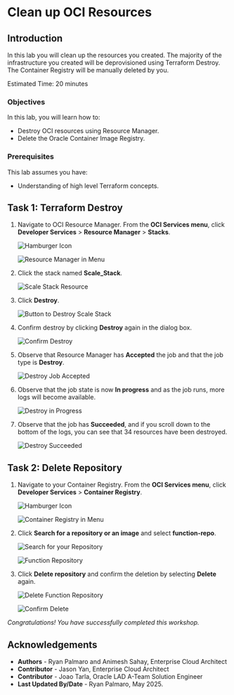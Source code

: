 # Clean up OCI Resources

## Introduction

In this lab you will clean up the resources you created. The majority of the infrastructure you created will be deprovisioned using Terraform Destroy. The Container Registry will be manually deleted by you.

Estimated Time: 20 minutes

### Objectives

In this lab, you will learn how to:

* Destroy OCI resources using Resource Manager.
* Delete the Oracle Container Image Registry.

### Prerequisites

This lab assumes you have:

* Understanding of high level Terraform concepts.

## Task 1: Terraform Destroy

1. Navigate to OCI Resource Manager. From the **OCI Services menu**, click **Developer Services** > **Resource Manager** > **Stacks**.

    ![Hamburger Icon](images/hamburger.png " ")

    ![Resource Manager in Menu](images/resource_manager.png " ")

2. Click the stack named **Scale_Stack**.

    ![Scale Stack Resource](images/scale_stack.png " ")

3. Click **Destroy**.

    ![Button to Destroy Scale Stack](images/destroy.png " ")

4. Confirm destroy by clicking **Destroy** again in the dialog box.

    ![Confirm Destroy](images/confirm.png " ")

5. Observe that Resource Manager has **Accepted** the job and that the job type is **Destroy**.

    ![Destroy Job Accepted](images/accepted.png " ")

6. Observe that the job state is now **In progress** and as the job runs, more logs will become available.

    ![Destroy in Progress](images/in_progress.png " ")

7. Observe that the job has **Succeeded**, and if you scroll down to the bottom of the logs, you can see that 34 resources have been destroyed.

    ![Destroy Succeeded](images/succeeded.png " ")

## Task 2: Delete Repository

1. Navigate to your Container Registry. From the **OCI Services menu**, click **Developer Services** > **Container Registry**.

    ![Hamburger Icon](images/hamburger.png " ")

    ![Container Registry in Menu](images/menu_ocir.png " ")

2. Click **Search for a repository or an image** and select **function-repo**.

    ![Search for your Repository](images/repo_search.png " ")

    ![Function Repository](images/function_repo.png " ")

3. Click **Delete repository** and confirm the deletion by selecting **Delete** again.

    ![Delete Function Repository](images/repo_delete.png " ")

    ![Confirm Delete](images/confirm_delete.png " ")

*Congratulations! You have successfully completed this workshop.*<br/>

## Acknowledgements
* **Authors** - Ryan Palmaro and Animesh Sahay, Enterprise Cloud Architect
* **Contributor** -  Jason Yan, Enterprise Cloud Architect
* **Contributor** -  Joao Tarla, Oracle LAD A-Team Solution Engineer
* **Last Updated By/Date** - Ryan Palmaro, May 2025.
